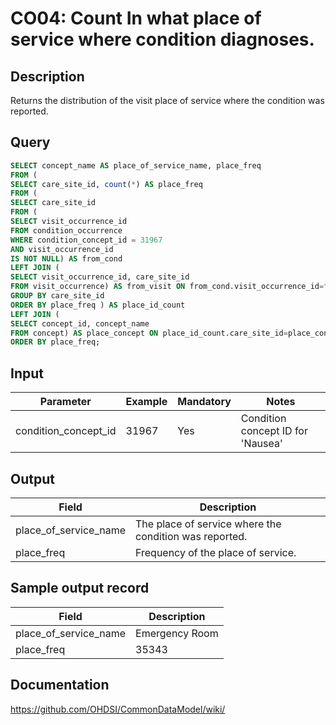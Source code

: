 # CO04: Count In what place of service where condition diagnoses.

## Description
Returns the distribution of the visit place of service where the condition was reported.

## Query
```sql
SELECT concept_name AS place_of_service_name, place_freq
FROM (
SELECT care_site_id, count(*) AS place_freq
FROM (
SELECT care_site_id
FROM (
SELECT visit_occurrence_id
FROM condition_occurrence
WHERE condition_concept_id = 31967
AND visit_occurrence_id
IS NOT NULL) AS from_cond
LEFT JOIN (
SELECT visit_occurrence_id, care_site_id
FROM visit_occurrence) AS from_visit ON from_cond.visit_occurrence_id=from_visit.visit_occurrence_id )
GROUP BY care_site_id
ORDER BY place_freq ) AS place_id_count
LEFT JOIN (
SELECT concept_id, concept_name
FROM concept) AS place_concept ON place_id_count.care_site_id=place_concept.concept_id
ORDER BY place_freq;
```

## Input

|  Parameter |  Example |  Mandatory |  Notes |
| --- | --- | --- | --- |
| condition_concept_id | 31967 | Yes | Condition concept ID for 'Nausea' |





## Output

|  Field |  Description |
| --- | --- |
| place_of_service_name | The place of service where the condition was reported. |
| place_freq | Frequency of the place of service. |

## Sample output record

|  Field |  Description |
| --- | --- |
| place_of_service_name | Emergency Room |
| place_freq | 35343 |


## Documentation
https://github.com/OHDSI/CommonDataModel/wiki/
